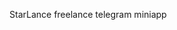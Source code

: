 StarLance freelance telegram miniapp

<!---
NikolayRybalko/NikolayRybalko is a ✨ special ✨ repository because its `README.md` (this file) appears on your GitHub profile.
You can click the Preview link to take a look at your changes.
--->
